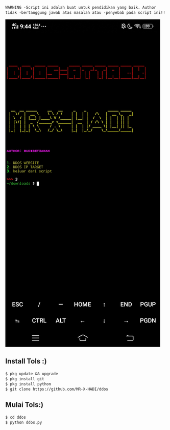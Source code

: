 ```
WARNING -Script ini adalah buat untuk pendidikan yang baik. Author tidak -bertanggung jawab atas masalah atau -penyebab pada script ini!!
```
![My Remote Image](Screenshot_20230815_214437.jpg)

##   Install Tols :)
```
$ pkg update && upgrade  
$ pkg install git
$ pkg install python 
$ git clone https://github.com/MR-X-HADI/ddos
```
##   Mulai Tols:)
```
$ cd ddos
$ python ddos.py
